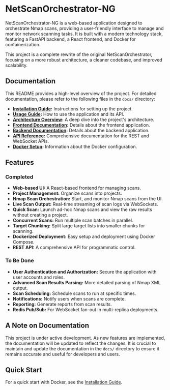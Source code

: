 # NetScanOrchestrator-NG

NetScanOrchestrator-NG is a web-based application designed to orchestrate Nmap scans, providing a user-friendly interface to manage and monitor network scanning tasks. It is built with a modern technology stack, featuring a FastAPI backend, a React frontend, and Docker for containerization.

This project is a complete rewrite of the original NetScanOrchestrator, focusing on a more robust architecture, a cleaner codebase, and improved scalability.

## Documentation

This README provides a high-level overview of the project. For detailed documentation, please refer to the following files in the `docs/` directory:

- **[Installation Guide](./docs/install.md):** Instructions for setting up the project.
- **[Usage Guide](./docs/usage.md):** How to use the application and its API.
- **[Architecture Overview](./docs/architecture.md):** A deep dive into the project's architecture.
- **[Frontend Documentation](./docs/frontend.md):** Details about the frontend application.
- **[Backend Documentation](./docs/backend.md):** Details about the backend application.
- **[API Reference](./docs/api.md):** Comprehensive documentation for the REST and WebSocket APIs.
- **[Docker Setup](./docs/docker.md):** Information about the Docker configuration.

## Features

### Completed
- **Web-based UI:** A React-based frontend for managing scans.
- **Project Management:** Organize scans into projects.
- **Nmap Scan Orchestration:** Start, and monitor Nmap scans from the UI.
- **Live Scan Output:** Real-time streaming of scan logs via WebSockets.
- **Quick Scan:** Launch ad-hoc Nmap scans and view the raw results without creating a project.
- **Concurrent Scans:** Run multiple scan batches in parallel.
- **Target Chunking:** Split large target lists into smaller chunks for scanning.
- **Dockerized Deployment:** Easy setup and deployment using Docker Compose.
- **REST API:** A comprehensive API for programmatic control.

### To Be Done
- **User Authentication and Authorization:** Secure the application with user accounts and roles.
- **Advanced Scan Results Parsing:** More detailed parsing of Nmap XML output.
- **Scan Scheduling:** Schedule scans to run at specific times.
- **Notifications:** Notify users when scans are complete.
- **Reporting:** Generate reports from scan results.
- **Redis Pub/Sub:** For WebSocket fan-out in multi-replica deployments.

## A Note on Documentation

This project is under active development. As new features are implemented, the documentation will be updated to reflect the changes. It is crucial to maintain and update the documentation in the `docs/` directory to ensure it remains accurate and useful for developers and users.

## Quick Start

For a quick start with Docker, see the [Installation Guide](./docs/install.md).
